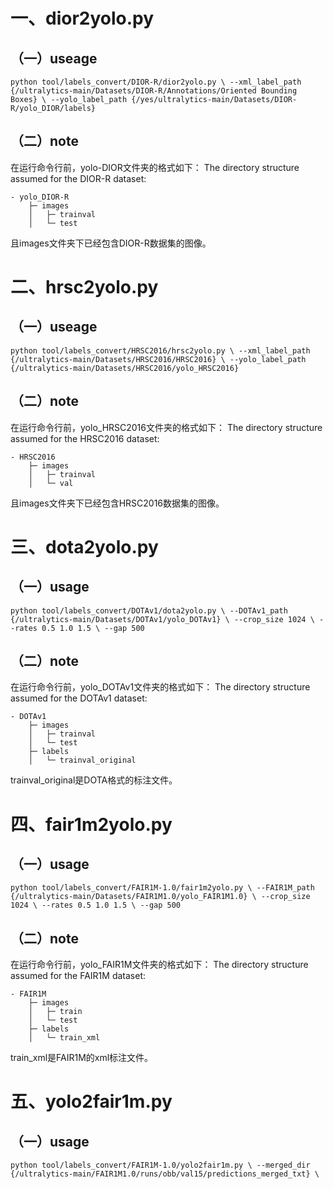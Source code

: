 # 一、dior2yolo.py
## （一）useage
`python tool/labels_convert/DIOR-R/dior2yolo.py \
--xml_label_path {/ultralytics-main/Datasets/DIOR-R/Annotations/Oriented Bounding Boxes} \
--yolo_label_path {/yes/ultralytics-main/Datasets/DIOR-R/yolo_DIOR/labels}`
## （二）note
在运行命令行前，yolo-DIOR文件夹的格式如下：
The directory structure assumed for the DIOR-R dataset:

    - yolo_DIOR-R
        ├─ images
        │   ├─ trainval
        │   └─ test
且images文件夹下已经包含DIOR-R数据集的图像。

# 二、hrsc2yolo.py
## （一）useage
`python tool/labels_convert/HRSC2016/hrsc2yolo.py \
--xml_label_path {/ultralytics-main/Datasets/HRSC2016/HRSC2016} \
--yolo_label_path {/ultralytics-main/Datasets/HRSC2016/yolo_HRSC2016}`
## （二）note
在运行命令行前，yolo_HRSC2016文件夹的格式如下：
The directory structure assumed for the HRSC2016 dataset:

    - HRSC2016
        ├─ images
        │   ├─ trainval
        │   └─ val
且images文件夹下已经包含HRSC2016数据集的图像。

# 三、dota2yolo.py
## （一）usage
`python tool/labels_convert/DOTAv1/dota2yolo.py \
--DOTAv1_path {/ultralytics-main/Datasets/DOTAv1/yolo_DOTAv1} \
--crop_size 1024 \
--rates 0.5 1.0 1.5 \
--gap 500`
## （二）note
在运行命令行前，yolo_DOTAv1文件夹的格式如下：
The directory structure assumed for the DOTAv1 dataset:

    - DOTAv1
        ├─ images
        │   ├─ trainval
        │   └─ test
        ├─ labels
        │   └─ trainval_original
trainval_original是DOTA格式的标注文件。

# 四、fair1m2yolo.py
## （一）usage
`python tool/labels_convert/FAIR1M-1.0/fair1m2yolo.py \
--FAIR1M_path {/ultralytics-main/Datasets/FAIR1M1.0/yolo_FAIR1M1.0} \
--crop_size 1024 \
--rates 0.5 1.0 1.5 \
--gap 500`
## （二）note
在运行命令行前，yolo_FAIR1M文件夹的格式如下：
The directory structure assumed for the FAIR1M dataset:

    - FAIR1M
        ├─ images
        │   ├─ train
        │   └─ test
        ├─ labels
        │   └─ train_xml
train_xml是FAIR1M的xml标注文件。

# 五、yolo2fair1m.py
## （一）usage
`python tool/labels_convert/FAIR1M-1.0/yolo2fair1m.py \
--merged_dir {/ultralytics-main/FAIR1M1.0/runs/obb/val15/predictions_merged_txt} \`
